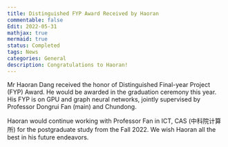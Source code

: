 ```yaml
---
title: Distinguished FYP Award Received by Haoran 
commentable: false
Edit: 2022-05-31
mathjax: true
mermaid: true
status: Completed
tags: News
categories: General 
description: Congratulations to Haoran!
---
```


<p>Mr Haoran Dang received the honor of Distinguished Final-year Project (FYP) Award. He would be awarded in the graduation ceremony this year. His FYP is on GPU and graph neural networks, jointly supervised by Professor <a=href="https://people.ucas.ac.cn/~fandongrui" target="_blank">Dongrui Fan</a> (main) and Chundong. </p>

<p>Haoran would continue working with Professor Fan in ICT, CAS (&#x4e2d;&#x79d1;&#x9662;&#x8ba1;&#x7b97;&#x6240;) for the postgraduate study from the Fall 2022. We wish Haoran all the best in his future endeavors.</p>

